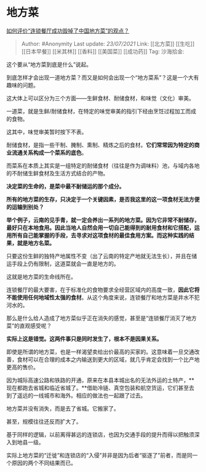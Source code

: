 # 地方菜
[如何评价“连锁餐厅成功毁掉了中国地方菜”的观点？](https://www.zhihu.com/question/395001026/answer/1469271211)

> Author: #Anonymity
> Last update: *23/07/2021*
> Link: [[北方菜]] [[生吃]] [[日本早餐]] [[米其林]] [[香料]] [[美国菜]] [[成功药]]
> Tag:
> 沙海拾金:

这个要从“地方菜到底是什么”说起。

到底怎样才会出现一道地方菜？而又是如何会出现一个“地方菜系”？这是一个大有趣味的问题。

这大体上可以区分为三个方面——生鲜食材、耐储食材，和味觉（文化）审美。

一道菜，就是生鲜/耐储食材，在特定的味觉审美的指引下经由烹饪过程加工而成的食物。

这其中，味觉审美暂时按下不表。

耐储食材，是指一些干制、腌制、熏制、精炼之后的食材。**它们常常因为特定的商业流通关系构成一个菜系的底色**。

而菜系在本质上其实是一组特定的耐储食材（往往是作为调味料）池，与域内各地的不耐储生鲜食材及生活方式结合的产物。

**决定菜的生命的，是菜中最不耐储运的那个成分。**

**所有的地方菜的生存，只决定于一个关键因素，是否我这里的这一项食材无法方便的运输到别处？**

**举个例子，云南的见手青，就一定会养出一系列的地方菜。因为它非常不耐储存，最好只在本地食用。因此当地人自然会用一切自己能得到的耐用食材和它搭配，运用所有自己能掌握的手段，去寻求对这项食材的最佳食用方案。而这种实践的结果，就是地方名菜。**

只要这份生鲜的独特产地属性不变（出了云南的特定产地就无法生长），并且在储运手段上仍有限制，这道菜就会一直是地方的。

这就是地方菜的生命线所在。

连锁餐厅的最大要害，在于标准化的食物要求全经营区域内的高度一致，**因此它将不能使用任何地域性太强的食材**。从这个角度来说，连锁餐厅和地方菜是井水不犯河水的。

那么是什么给人造成了地方菜似乎正在消失的感觉，甚至是“连锁餐厅消灭了地方菜”的直观感受呢？

**实际上这是错觉。这两件事只是同时发生了，根本不是因果关系。**

即使是所谓的地方菜，也是一样渴望卖给出价最高的买家的。这意味着一旦交通改善，食材可以在合理的成本之内输送到更大的区域，就几乎肯定会找到一个比产地更高的售价。

因为城际高速公路和铁路的开通，原来在本县本城出名的无法外运的土特产，**现在都跑去省城和临近省城了。**借助冷链、真空包装和航空货运，它们甚至去到了遥远的一线城市和海外。相应的做法也一起跟了过去。

地方菜并没有消失，而是去了省城。它搬家了。

甚至，规模往往还反而扩大了。

基于同样的逻辑，以前离得甚远的连锁店，也因为交通手段的提升而得以把触须深入到地县一级。

实际上地方菜的“迁徙”和连锁店的“入侵”并非是因为后者“驱逐了”前者，而是同一个原因的两个不同结果而已。
